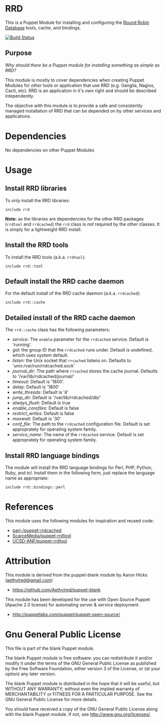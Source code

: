 # RRD

This is a Puppet Module for installing and configuring the [Round Robin Database](http://oss.oetiker.ch/rrdtool/) tools, cache, and bindings.

[![Build Status](https://travis-ci.org/nesi/puppet-rrd.png)](https://travis-ci.org/nesi/puppet-rrd)

## Purpose

*Why should there be a Puppet module for installing something as simple as RRD?*

This module is mostly to cover dependencies when creating Puppet Modules for *other* tools or application that use RRD (e.g. Ganglia, Nagios, Cacti, etc). RRD is an application in it's own right and should be described intependently.

The objective with this module is to provide a safe and consistently managed installation of RRD that can be depended on by other services and applications.

# Dependencies

No dependencies on other Puppet Modules

# Usage

## Install RRD libraries

To only install the RRD libraries:

```puppet
include rrd
```

**Note:** as the libraries are dependencies for the other RRD packages (`rrdtool` and `rrdcached`) the `rrd` class is _not_ required by the other classes. It is simply for a lightweight RRD install.

## Install the RRD tools

To install the RRD tools (a.k.a. `rrdtool`):

```puppet
include rrd::tool
```

## Default install the RRD cache daemon

For the default install of the RRD cache daemon (a.k.a. `rrdcached`):

```puppet
include rrd::cache
```

## Detailed install of the RRD cache daemon

The `rrd::cache` class has the following parameters:

* *service*: The `enable` parameter for the `rrdcached` service. Default is 'running'.
* *gid*: the group ID that the `rrdcached` runs under. Default is undefined, which uses system default.
* *listen*: the Unix socket that `rrcached` listens on. Defaults to 'unix:/var/run/rrdcached.sock'
* *journal_dir*: The path where `rrcached` stores the cache journal. Defaults to '/var/lib/rrdcached/journal/'
* *timeout*: Default is '1800'.
* *delay*: Default is '1800'
* *write_threads*: Default is '4'
* *jump_dir*: Default is '/var/lib/rrdcached/db/'
* *always_flush*: Default is true
* *enable_corefiles*: Default is false
* *restrict_writes*: Default is false
* *maxwait*: Default is '30'
* *conf_file*: The path to the `rrdcached` configuration file. Default is set approprately for operating system family.
* *service_name*: The name of the `rrdcached` service. Default is set approprately for operating system family.

## Install RRD language bindings

The module will install the RRD language bindings for Perl, PHP, Python, Ruby, and tcl. Install them in the following form, just replace the language name as appropriate:

```puppet
include rrd::bindings::perl
```

# References

This module uses the following modules for inspiration and reused code:

* [pari-/puppet-rrdcached](https://github.com/pari-/puppet-rrdcached)
* [ScarceMedia/puppet-rrdtool](https://github.com/ScarceMedia/puppet-rrdtool)
* [UCSD-ANF/puppet-rrdtool](https://github.com/UCSD-ANF/puppet-rrdtool)

# Attribution

This module is derived from the puppet-blank module by Aaron Hicks (aethylred@gmail.com)

* https://github.com/Aethylred/puppet-blank

This module has been developed for the use with Open Source Puppet (Apache 2.0 license) for automating server & service deployment.

* http://puppetlabs.com/puppet/puppet-open-source/

# Gnu General Public License

This file is part of the blank Puppet module.

The blank Puppet module is free software: you can redistribute it and/or modify it under the terms of the GNU General Public License as published by the Free Software Foundation, either version 3 of the License, or (at your option) any later version.

The blank Puppet module is distributed in the hope that it will be useful, but WITHOUT ANY WARRANTY; without even the implied warranty of MERCHANTABILITY or FITNESS FOR A PARTICULAR PURPOSE.  See the GNU General Public License for more details.

You should have received a copy of the GNU General Public License along with the blank Puppet module.  If not, see <http://www.gnu.org/licenses/>.
